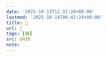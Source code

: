```yaml
---
date: '2025-10-13T11:31:20+08:00'
lastmod: '2025-10-14T06:42:24+08:00'
title: 󰩄
url: 󰩄
tags: [檐]
src: GHZR
note:
---
```

